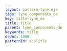 ```yaml
---
layout: pattern-lyne.njk
tags: lyne_components_de
key: title-lyne_de
title: Title
parent: lyne_components_de
keywords: title
order: 1090
patternId: sbbTitle
---
```

